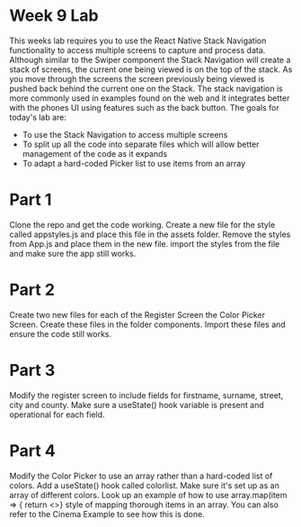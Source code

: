 # Week 9 Lab

This weeks lab requires you to use the React Native Stack Navigation functionality to access multiple screens to capture and process data.
Although similar to the Swiper component the Stack Navigation will create a stack of screens, the current one being viewed is on the top of the stack.
As you move through the screens the screen previously being viewed is pushed back behind the current one on the Stack.
The stack navigation is more commonly used in examples found on the web and it integrates better with the phones UI using features such as the back button.
The goals for today's lab are:
- To use the Stack Navigation to access multiple screens
- To split up all the code into separate files which will allow better management of the code as it expands
- To adapt a hard-coded Picker list to use items from an array

# Part 1
Clone the repo and get the code working. Create a new file for the style called appstyles.js and place this file in the assets folder. Remove the styles
from App.js and place them in the new file. import the styles from the file and make sure the app still works.

# Part 2
Create two new files for each of the Register Screen the Color Picker Screen. Create these files in the folder components. Import these files and ensure the code still works.

# Part 3
Modify the register screen to include fields for firstname, surname, street, city and county. Make sure a useState() hook variable is present and operational for each field.

# Part 4
Modify the Color Picker to use an array rather than a hard-coded list of colors. Add a useState() hook called colorlist. Make sure it's set up as an array of different colors.
Look up an example of how to use array.map(item => { return <>} style of mapping thorough items in an array. You can also refer to the Cinema Example to see how this is done.
